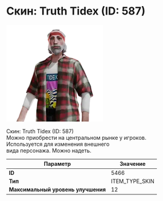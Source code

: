 # Скин: Truth Tidex (ID: 587)

![Item Image](../img/5466.webp?raw=true)

Скин: Truth Tidex (ID: 587)<br>Можно приобрести на центральном рынке у игроков.<br>Используется для изменения внешнего<br>вида персонажа. Можно надеть.


| Параметр | Значение |
|----------|----------|
| **ID** | 5466 |
| **Тип** | ITEM_TYPE_SKIN |
| **Максимальный уровень улучшения** | 12 |

